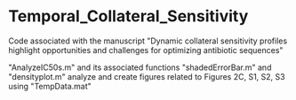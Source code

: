 # Temporal_Collateral_Sensitivity
Code associated with the manuscript "Dynamic collateral sensitivity profiles highlight opportunities and challenges for optimizing antibiotic sequences"


"AnalyzeIC50s.m" and its associated functions "shadedErrorBar.m" and "densityplot.m" analyze and create figures related to Figures 2C, S1, S2, S3 using "TempData.mat"

